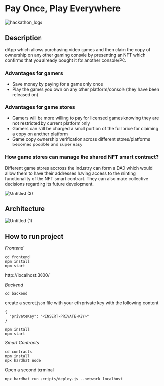 # Pay Once, Play Everywhere

![hackathon_logo](https://user-images.githubusercontent.com/3188163/171972513-9324040e-33b2-4574-86ef-93cecc2408fd.png)

## Description
dApp which allows purchasing video games and then claim the copy of ownership on any other gaming console by presenting an NFT which confirms that you already bought it for another console/PC.

### Advantages for gamers
- Save money by paying for a game only once
- Play the games you own on any other platform/console (they have been released on)

### Advantages for game stores
- Gamers will be more willing to pay for licensed games knowing they are not restricted by current platform only
- Gamers can still be charged a small portion of the full price for claiming a copy on another platform
- Game copy ownership verification across different stores/platforms becomes possible and super easy

### How game stores can manage the shared NFT smart contract?

Different game stores accross the industry can form a DAO which would allow them to have their addresses having access to the minting functionality of the NFT smart contract. They can also make collective decisions regarding its future development.

![Untitled (2)](https://user-images.githubusercontent.com/3188163/172034055-e73e5e29-ac4a-43ba-8f40-33867474b5ec.png)

## Architecture

![Untitled (1)](https://user-images.githubusercontent.com/3188163/172033374-b72b0a14-4f96-46aa-b830-d5a8e166a5a7.png)

## How to run project
_Frontend_

```
cd frontend
npm install
npm start
```

http://localhost:3000/

_Backend_

`cd backend`

create a secret.json file with your eth private key with the following content

```
{
  "privateKey": "<INSERT-PRIVATE-KEY>"
}
```

```
npm install
npm start
```

_Smart Contracts_

```
cd contracts
npm install
npx hardhat node
```

Open a second terminal

```
npx hardhat run scripts/deploy.js --network localhost
```
